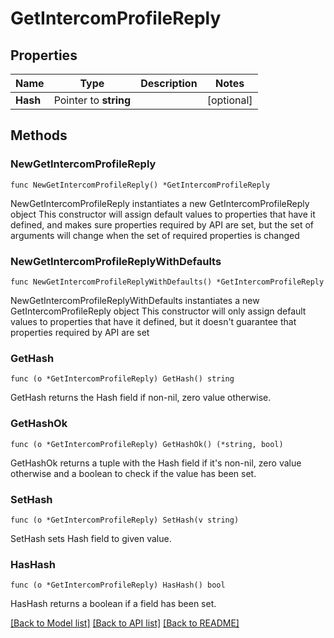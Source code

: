 # GetIntercomProfileReply

## Properties

Name | Type | Description | Notes
------------ | ------------- | ------------- | -------------
**Hash** | Pointer to **string** |  | [optional] 

## Methods

### NewGetIntercomProfileReply

`func NewGetIntercomProfileReply() *GetIntercomProfileReply`

NewGetIntercomProfileReply instantiates a new GetIntercomProfileReply object
This constructor will assign default values to properties that have it defined,
and makes sure properties required by API are set, but the set of arguments
will change when the set of required properties is changed

### NewGetIntercomProfileReplyWithDefaults

`func NewGetIntercomProfileReplyWithDefaults() *GetIntercomProfileReply`

NewGetIntercomProfileReplyWithDefaults instantiates a new GetIntercomProfileReply object
This constructor will only assign default values to properties that have it defined,
but it doesn't guarantee that properties required by API are set

### GetHash

`func (o *GetIntercomProfileReply) GetHash() string`

GetHash returns the Hash field if non-nil, zero value otherwise.

### GetHashOk

`func (o *GetIntercomProfileReply) GetHashOk() (*string, bool)`

GetHashOk returns a tuple with the Hash field if it's non-nil, zero value otherwise
and a boolean to check if the value has been set.

### SetHash

`func (o *GetIntercomProfileReply) SetHash(v string)`

SetHash sets Hash field to given value.

### HasHash

`func (o *GetIntercomProfileReply) HasHash() bool`

HasHash returns a boolean if a field has been set.


[[Back to Model list]](../README.md#documentation-for-models) [[Back to API list]](../README.md#documentation-for-api-endpoints) [[Back to README]](../README.md)


